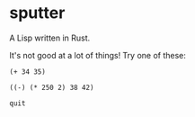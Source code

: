 # sputter
A Lisp written in Rust.

It's not good at a lot of things! Try one of these:

`(+ 34 35)`

`((-) (* 250 2) 38 42)`

`quit`
